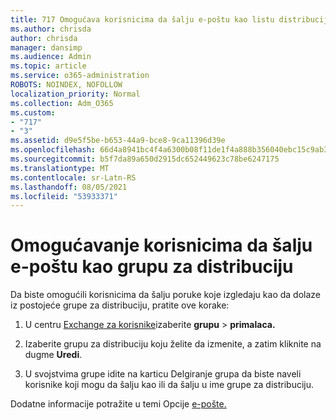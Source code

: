 ```yaml
---
title: 717 Omogućava korisnicima da šalju e-poštu kao listu distribucije
ms.author: chrisda
author: chrisda
manager: dansimp
ms.audience: Admin
ms.topic: article
ms.service: o365-administration
ROBOTS: NOINDEX, NOFOLLOW
localization_priority: Normal
ms.collection: Adm_O365
ms.custom:
- "717"
- "3"
ms.assetid: d9e5f5be-b653-44a9-bce8-9ca11396d39e
ms.openlocfilehash: 66d4a8941bc4f4a6300b08f11de1f4a888b356040ebc15c9ab37677d19da82c4
ms.sourcegitcommit: b5f7da89a650d2915dc652449623c78be6247175
ms.translationtype: MT
ms.contentlocale: sr-Latn-RS
ms.lasthandoff: 08/05/2021
ms.locfileid: "53933371"
---
```

# <a name="allow-users-to-send-email-as-a-distribution-group"></a>Omogućavanje korisnicima da šalju e-poštu kao grupu za distribuciju

Da biste omogućili korisnicima da šalju poruke koje izgledaju kao da dolaze iz postojeće grupe za distribuciju, pratite ove korake:

1. U centru [Exchange za korisnike](https://outlook.office365.com/ecp/)izaberite **grupu** \> **primalaca.**

2. Izaberite grupu za distribuciju koju želite da izmenite, a zatim kliknite na dugme **Uredi**.

3. U svojstvima grupe idite na  karticu Delgiranje grupa da biste naveli korisnike koji mogu da šalju kao ili da šalju u ime grupe za distribuciju.

Dodatne informacije potražite u temi Opcije [e-pošte.](https://technet.microsoft.com/library/bb124513.aspx#groupdelegation)
